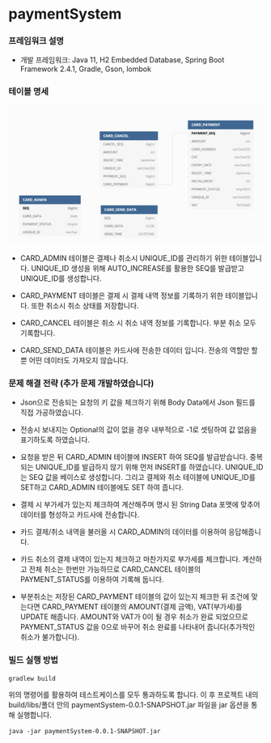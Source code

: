 # paymentSystem

### 프레임워크 설명

* 개발 프레임워크: Java 11, H2 Embedded Database, Spring Boot Framework 2.4.1, Gradle, Gson, lombok 

### 테이블 명세

![erd](./erd.png)

* CARD_ADMIN 테이블은 결제나 취소시 UNIQUE_ID를 관리하기 위한 테이블입니다.
  UNIQUE_ID 생성을 위해 AUTO_INCREASE를 활용한 SEQ를 발급받고 UNIQUE_ID를 생성합니다.
  
* CARD_PAYMENT 테이블은 결제 시 결제 내역 정보를 기록하기 위한 테이블입니다. 또한 취소시 취소 상태를 저장합니다.

* CARD_CANCEL 테이블은 취소 시 취소 내역 정보를 기록합니다. 부분 취소 모두 기록합니다.

* CARD_SEND_DATA 테이블은 카드사에 전송한 데이터 입니다. 전송의 역할만 할 뿐 어떤 데이터도 가져오지 않습니다.

### 문제 해결 전략 (추가 문제 개발하였습니다)

* Json으로 전송되는 요청의 키 값을 체크하기 위해 Body Data에서 Json 필드를 직접 가공하였습니다.

* 전송시 보내지는 Optional의 값이 없을 경우 내부적으로 -1로 셋팅하여 값 없음을 표기하도록 하였습니다.

* 요청을 받은 뒤 CARD_ADMIN 테이블에 INSERT 하여 SEQ를 발급받습니다. 중복되는 UNIQUE_ID를 발급하지 않기 위해 먼저 INSERT를 하였습니다.
UNIQUE_ID는 SEQ 값을 베이스로 생성합니다. 그리고 결제와 취소 테이블에 UNIQUE_ID를 SET하고 CARD_ADMIN 테이블에도 SET 하여 줍니다.

* 결제 시 부가세가 있는지 체크하여 계산해주며 명시 된 String Data 포맷에 맞추어 데이터를 형성하고 카드사에 전송합니다.

* 카드 결제/취소 내역을 불러올 시 CARD_ADMIN의 데이터를 이용하여 응답해줍니다.

* 카드 취소의 결제 내역이 있는지 체크하고 마찬가지로 부가세를 체크합니다. 계산하고 전체 취소는 한번만 가능하므로 CARD_CANCEL 테이블의 PAYMENT_STATUS를 이용하여 기록해 둡니다.
  
* 부분취소는 저장된 CARD_PAYMENT 테이블의 값이 있는지 체크한 뒤 조건에 맞는다면 CARD_PAYMENT 테이블의 AMOUNT(결제 금액), VAT(부가세)를 UPDATE 해줍니다.
AMOUNT와 VAT가 0이 될 경우 취소가 완료 되었으므로 PAYMENT_STATUS 값을 0으로 바꾸어 취소 완료를 나타내어 줍니다(추가적인 취소가 불가합니다).
  

### 빌드 실행 방법

```
gradlew build
```
위의 명령어를 활용하여 테스트케이스를 모두 통과하도록 합니다.
이 후 프로젝트 내의 build/libs/폴더 안의 paymentSystem-0.0.1-SNAPSHOT.jar 파일을 jar 옵션을 통해 실행합니다.

```
java -jar paymentSystem-0.0.1-SNAPSHOT.jar
```